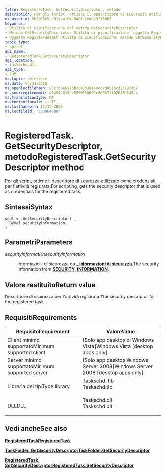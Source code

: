 ```yaml
---
title: RegisteredTask. GetSecurityDescriptor, metodo
description: Per gli script, ottiene il descrittore di sicurezza utilizzato come credenziali per l'attività registrata.
ms.assetid: 9b5985c5-c01a-4104-940f-1e0e79f18bb7
keywords:
- Utilità di pianificazione del metodo GetSecurityDescriptor
- Metodo GetSecurityDescriptor Utilità di pianificazione, oggetto RegisteredTask
- Oggetto RegisteredTask Utilità di pianificazione, metodo GetSecurityDescriptor
topic_type:
- apiref
api_name:
- RegisteredTask.GetSecurityDescriptor
api_location:
- taskschd.dll
api_type:
- COM
ms.topic: reference
ms.date: 05/31/2018
ms.openlocfilehash: 85c7c0e6125bc848b361e4cc2d4515c32d797c57
ms.sourcegitcommit: a1494c819bc5200050696e66057f1020f5b142cb
ms.translationtype: MT
ms.contentlocale: it-IT
ms.lasthandoff: 12/12/2020
ms.locfileid: "103964680"
---
```

# <a name="registeredtaskgetsecuritydescriptor-method"></a><span data-ttu-id="c59e6-106">RegisteredTask. GetSecurityDescriptor, metodo</span><span class="sxs-lookup"><span data-stu-id="c59e6-106">RegisteredTask.GetSecurityDescriptor method</span></span>

<span data-ttu-id="c59e6-107">Per gli script, ottiene il descrittore di sicurezza utilizzato come credenziali per l'attività registrata.</span><span class="sxs-lookup"><span data-stu-id="c59e6-107">For scripting, gets the security descriptor that is used as credentials for the registered task.</span></span>

## <a name="syntax"></a><span data-ttu-id="c59e6-108">Sintassi</span><span class="sxs-lookup"><span data-stu-id="c59e6-108">Syntax</span></span>


```VB
sddl = .GetSecurityDescriptor( _
  ByVal securityInformation _
)
```



## <a name="parameters"></a><span data-ttu-id="c59e6-109">Parametri</span><span class="sxs-lookup"><span data-stu-id="c59e6-109">Parameters</span></span>

<dl> <dt>

<span data-ttu-id="c59e6-110">*securityInformation*</span><span class="sxs-lookup"><span data-stu-id="c59e6-110">*securityInformation*</span></span> 
</dt> <dd>

<span data-ttu-id="c59e6-111">Informazioni di sicurezza da [**\_ informazioni di sicurezza**](/windows/desktop/SecAuthZ/security-information).</span><span class="sxs-lookup"><span data-stu-id="c59e6-111">The security information from [**SECURITY\_INFORMATION**](/windows/desktop/SecAuthZ/security-information).</span></span>

</dd> </dl>

## <a name="return-value"></a><span data-ttu-id="c59e6-112">Valore restituito</span><span class="sxs-lookup"><span data-stu-id="c59e6-112">Return value</span></span>

<span data-ttu-id="c59e6-113">Descrittore di sicurezza per l'attività registrata.</span><span class="sxs-lookup"><span data-stu-id="c59e6-113">The security descriptor for the registered task.</span></span>

## <a name="requirements"></a><span data-ttu-id="c59e6-114">Requisiti</span><span class="sxs-lookup"><span data-stu-id="c59e6-114">Requirements</span></span>



| <span data-ttu-id="c59e6-115">Requisito</span><span class="sxs-lookup"><span data-stu-id="c59e6-115">Requirement</span></span> | <span data-ttu-id="c59e6-116">Valore</span><span class="sxs-lookup"><span data-stu-id="c59e6-116">Value</span></span> |
|-------------------------------------|-----------------------------------------------------------------------------------------|
| <span data-ttu-id="c59e6-117">Client minimo supportato</span><span class="sxs-lookup"><span data-stu-id="c59e6-117">Minimum supported client</span></span><br/> | <span data-ttu-id="c59e6-118">\[Solo app desktop di Windows Vista\]</span><span class="sxs-lookup"><span data-stu-id="c59e6-118">Windows Vista \[desktop apps only\]</span></span><br/>                                          |
| <span data-ttu-id="c59e6-119">Server minimo supportato</span><span class="sxs-lookup"><span data-stu-id="c59e6-119">Minimum supported server</span></span><br/> | <span data-ttu-id="c59e6-120">\[Solo app desktop Windows Server 2008\]</span><span class="sxs-lookup"><span data-stu-id="c59e6-120">Windows Server 2008 \[desktop apps only\]</span></span><br/>                                    |
| <span data-ttu-id="c59e6-121">Libreria dei tipi</span><span class="sxs-lookup"><span data-stu-id="c59e6-121">Type library</span></span><br/>             | <dl> <span data-ttu-id="c59e6-122"><dt>Taskschd. tlb</dt></span><span class="sxs-lookup"><span data-stu-id="c59e6-122"><dt>Taskschd.tlb</dt></span></span> </dl> |
| <span data-ttu-id="c59e6-123">DLL</span><span class="sxs-lookup"><span data-stu-id="c59e6-123">DLL</span></span><br/>                      | <dl> <span data-ttu-id="c59e6-124"><dt>Taskschd.dll</dt></span><span class="sxs-lookup"><span data-stu-id="c59e6-124"><dt>Taskschd.dll</dt></span></span> </dl> |



## <a name="see-also"></a><span data-ttu-id="c59e6-125">Vedi anche</span><span class="sxs-lookup"><span data-stu-id="c59e6-125">See also</span></span>

<dl> <dt>

[<span data-ttu-id="c59e6-126">**RegisteredTask**</span><span class="sxs-lookup"><span data-stu-id="c59e6-126">**RegisteredTask**</span></span>](registeredtask.md)
</dt> <dt>

[<span data-ttu-id="c59e6-127">**TaskFolder. GetSecurityDescriptor**</span><span class="sxs-lookup"><span data-stu-id="c59e6-127">**TaskFolder.GetSecurityDescriptor**</span></span>](taskfolder-getsecuritydescriptor.md)
</dt> <dt>

[<span data-ttu-id="c59e6-128">**RegisteredTask. SetSecurityDescriptor**</span><span class="sxs-lookup"><span data-stu-id="c59e6-128">**RegisteredTask.SetSecurityDescriptor**</span></span>](registeredtask-setsecuritydescriptor.md)
</dt> </dl>

 

